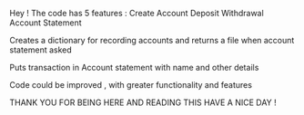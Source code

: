 Hey !
The code has 5 features :
Create Account
Deposit
Withdrawal 
Account Statement

Creates a dictionary for recording accounts and returns a file when account statement asked 

Puts transaction in Account statement with name and other details


Code could be improved , with greater functionality and features

THANK YOU FOR BEING HERE AND READING THIS 
HAVE A NICE DAY !

